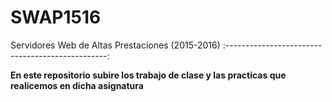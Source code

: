 # SWAP1516
Servidores Web de Altas Prestaciones (2015-2016)
:------------------------------------------------:

**En este repositorio subire los trabajo de clase y las practicas que realicemos en dicha asignatura**
